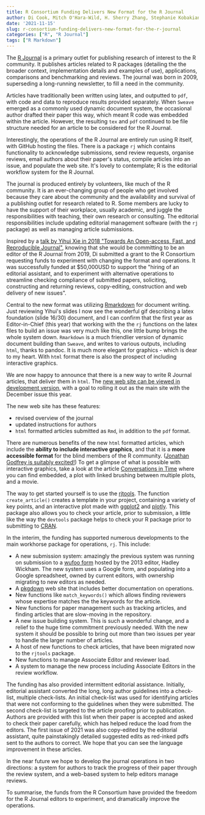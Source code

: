 ```yaml
---
title: R Consortium Funding Delivers New Format for the R Journal
author: Di Cook, Mitch O'Hara-Wild, H. Sherry Zhang, Stephanie Kobakian
date: '2021-11-15'
slug: r-consortium-funding-delivers-new-format-for-the-r-journal
categories: ["R", "R Journal"]
tags: ["R Markdown"]
---
```


The [R Journal](https://journal.r-project.org/) is a primary outlet for publishing research of interest to the R community. It publishes articles related to R packages (detailing the the broader context, implementation details and examples of use), applications, comparisons and benchmarking and reviews. The journal was born in 2009, superseding a long-running newsletter, to fill a need in the community.

Articles have traditionally been written using latex, and outputted to `pdf`, with code and data to reproduce results provided separately. When `Sweave` emerged as a commonly used dynamic document system, the occasional author drafted their paper this way, which meant R code was embedded within the article. However, the resulting `tex` and `pdf` continued to be file structure needed for an article to be considered for the R Journal.

Interestingly, the operations of the R Journal are entirely run using R itself, with GitHub hosting the files. There is a package `rj` which contains functionality to acknowledge submissions, send review requests, organise reviews, email authors about their paper's status, compile articles into an issue, and populate the web site. It's lovely to contemplate; R is the editorial workflow system for the R Journal. 

The journal is produced entirely by volunteers, like much of the R community. It is an ever-changing group of people who get involved because they care about the community and the availability and survival of a publishing outlet for research related to R. Some members are lucky to have the support of their workplace, usually academic, and juggle the responsibilities with teaching, their own research or consulting. The editorial responsibilities include updating editorial management software (with the `rj` package) as well as managing article submissions. 

Inspired by a [talk by Yihui Xie in 2018 "Towards An Open-access, Fast, and Reproducible Journal"](https://slides.yihui.org/2017-DSM-Journal-Yihui-Xie.html#1), knowing that she would be committing to be an editor of the R Journal from 2019, Di submitted a grant to the R Consortium requesting funds to experiment with changing the format and operations. It was successfully funded at $50,000USD to support the "hiring of an editorial assistant, and to experiment with alternative operations to streamline checking compliance of submitted papers, soliciting, constructing and returning reviews, copy-editing, construction and web delivery of new issues". 

Central to the new format was utilizing [Rmarkdown](https://rmarkdown.rstudio.com) for document writing. Just reviewing Yihui's slides I now see the wonderful gif describing a latex foundation (slide 16/30) document, and I can confirm that the first year as Editor-in-Chief (this year) that working with the the `rj` functions on the latex files to build an issue was very much like this, one little bump brings the whole system down. `Rmarkdown` is a much friendlier version of dynamic document building than `Sweave`, and writes to various outputs, including `html`, thanks to pandoc. It is much more elegant for graphics - which is dear to my heart. With `html` format there is also the prospect of including interactive graphics. 

We are now happy to announce that there is a new way to write R Journal articles, that deliver them in `html`. The [new web site can be viewed in development version](https://journal.r-project.org/dev/), with a goal to rolling it out as the main site with the December issue this year. 

The new web site has these features:

- revised overview of the journal
- updated instructions for authors
- `html` formatted articles submitted as `Rmd`, in addition to the `pdf` format. 

There are numerous benefits of the new `html` formatted articles, which include the **ability to include interactive graphics**, and that it is a **more accessible format** for the blind members of the R community.  ([Jonathan Godfrey is suitably excited!](https://www.massey.ac.nz/massey/expertise/profile.cfm?stref=416430)) To get a glimpse of what is possible with interactive graphics, take a look at the article [Conversations in Time](https://journal.r-project.org/dev/articles/RJ-2021-050/) where you can find embedded, a plot with linked brushing between multiple plots, and a movie. 

The way to get started yourself is to use the [rjtools](https://rjournal.github.io/rjtools/index.html). The function `create_article()` creates a template in your project, containing a variety of key points, and an interactive plot made with [ggplot2](https://ggplot2.tidyverse.org) and [plotly](https://plotly-r.com). This package also allows you to check your article, prior to submission, a little like the way the `devtools` package helps to check your R package prior to submitting to [CRAN](https://cran.r-project.org). 
    
In the interim, the funding has supported numerous developments to the main workhorse package for operations, `rj`. This include:

- A new submission system: amazingly the previous system was running on submission to a [wufoo form](https://www.wufoo.com) hosted by the 2013 editor, Hadley Wickham. The new system uses a Google form, and populating into a Google spreadsheet, owned by current editors, with ownership migrating to new editors as needed. 
- A [pkgdown](https://pkgdown.r-lib.org) web site that includes better documentation on operations. 
- New functions like `match_keywords()` which allows finding reviewers whose expertise matches the the keywords for the article. 
- New functions for paper management such as tracking articles, and finding articles that are slow-moving in the repository.  
- A new issue building system. This is such a wonderful change, and a relief to the huge time commitment previously needed. With the new system it should be possible to bring out more than two issues per year to handle the larger number of articles. 
- A host of new functions to check articles, that have been migrated now to the `rjtools` package.  
- New functions to manage Associate Editor and reviewer load. 
- A system to manage the new process including Associate Editors in the review workflow. 

The funding has also provided intermittent editorial assistance. Initially, editorial assistant converted the long, long author guidelines into a check-list, multiple check-lists. An initial check-list was used for identifying articles that were not conforming to the guidelines when they were submitted. The second check-list is targeted to the article proofing prior to publication. Authors are provided with this list when their paper is accepted and asked to check their paper carefully, which has helped reduce the load from the editors. The first issue of 2021 was also copy-edited by the editorial assistant, quite painstakingly detailed suggested edits as red-inked pdfs sent to the authors to correct. We hope that you can see the language improvement in these articles. 

In the near future we hope to develop the journal operations in two directions: a system for authors to track the progress of their paper through the review system, and a web-based system to help editors manage reviews. 

To summarise, the funds from the R Consortium have provided the freedom for the R Journal editors to experiment, and dramatically improve the operations. 

